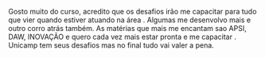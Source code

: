 Gosto muito do curso, acredito que os desafios irão me capacitar para tudo que vier quando estiver atuando na área . 
Algumas me desenvolvo mais e outro corro atrás também.
As matérias que mais me encantam sao APSI, DAW, INOVAÇÃO   e quero cada vez mais estar pronta e me capacitar . 
Unicamp tem seus desafios mas no final tudo vai valer a pena.

